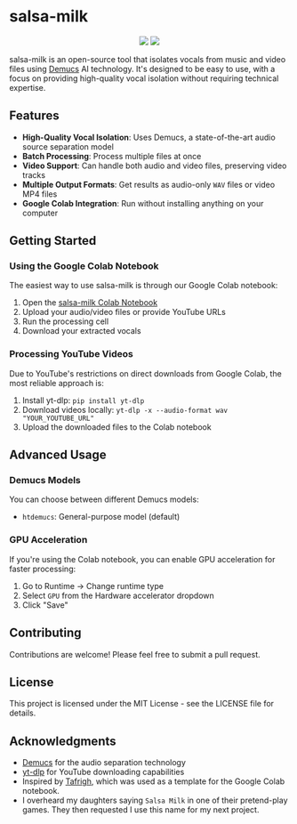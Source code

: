 # salsa-milk

<div align="center">
  <img src="https://wakatime.com/badge/user/a0b906ce-b8e7-4463-8bce-383238df6d4b/project/34209350-45ec-493e-bf98-27ecff0b4caa.svg" />
  <a href="https://tafrigh.ieasybooks.com" target="_blank"><img src="https://colab.research.google.com/assets/colab-badge.svg" /></a>
</div>

salsa-milk is an open-source tool that isolates vocals from music and video files using [Demucs](https://github.com/facebookresearch/demucs) AI technology. It's designed to be easy to use, with a focus on providing high-quality vocal isolation without requiring technical expertise.

## Features

- **High-Quality Vocal Isolation**: Uses Demucs, a state-of-the-art audio source separation model
- **Batch Processing**: Process multiple files at once
- **Video Support**: Can handle both audio and video files, preserving video tracks
- **Multiple Output Formats**: Get results as audio-only `WAV` files or video MP4 files
- **Google Colab Integration**: Run without installing anything on your computer

## Getting Started

### Using the Google Colab Notebook

The easiest way to use salsa-milk is through our Google Colab notebook:

1. Open the [salsa-milk Colab Notebook](https://colab.research.google.com/github/ragaeeb/salsa-milk/blob/main/salsa-milk.ipynb)
2. Upload your audio/video files or provide YouTube URLs
3. Run the processing cell
4. Download your extracted vocals

### Processing YouTube Videos

Due to YouTube's restrictions on direct downloads from Google Colab, the most reliable approach is:

1. Install yt-dlp: `pip install yt-dlp`
2. Download videos locally: `yt-dlp -x --audio-format wav "YOUR_YOUTUBE_URL"`
3. Upload the downloaded files to the Colab notebook

## Advanced Usage

### Demucs Models

You can choose between different Demucs models:

- `htdemucs`: General-purpose model (default)

### GPU Acceleration

If you're using the Colab notebook, you can enable GPU acceleration for faster processing:

1. Go to Runtime → Change runtime type
2. Select `GPU` from the Hardware accelerator dropdown
3. Click "Save"

## Contributing

Contributions are welcome! Please feel free to submit a pull request.

## License

This project is licensed under the MIT License - see the LICENSE file for details.

## Acknowledgments

- [Demucs](https://github.com/facebookresearch/demucs) for the audio separation technology
- [yt-dlp](https://github.com/yt-dlp/yt-dlp) for YouTube downloading capabilities
- Inspired by [Tafrigh](https://github.com/ieasybooks/tafrigh), which was used as a template for the Google Colab notebook.
- I overheard my daughters saying `Salsa Milk` in one of their pretend-play games. They then requested I use this name for my next project.
